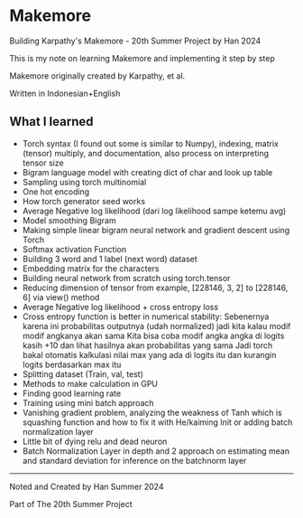 # Makemore
Building Karpathy's Makemore -  20th Summer Project by Han 2024

This is my note on learning Makemore and implementing it step by step

Makemore originally created by Karpathy, et al.

Written in Indonesian+English

## What I learned
- Torch syntax (I found out some is similar to Numpy), indexing, matrix (tensor) multiply, and documentation, also process on interpreting tensor size
- Bigram language model with creating dict of char and look up table
- Sampling using torch multinomial
- One hot encoding
- How torch generator seed works
- Average Negative log likelihood (dari log likelihood sampe ketemu avg)
- Model smoothing Bigram
- Making simple linear bigram neural network and gradient descent using Torch
- Softmax activation Function
- Building 3 word and 1 label (next word) dataset
- Embedding matrix for the characters
- Building neural network from scratch using torch.tensor
- Reducing dimension of tensor from example, [228146, 3, 2] to [228146, 6] via view() method
- Average Negative log likelihood + cross entropy loss
- Cross entropy function is better in numerical stability:
    Sebenernya karena ini probabilitas outputnya (udah normalized) jadi kita kalau modif modif angkanya akan sama
    Kita bisa coba modif angka angka di logits kasih +10 dan lihat hasilnya akan probabilitas yang sama
    Jadi torch bakal otomatis kalkulasi nilai max yang ada di logits itu dan kurangin logits berdasarkan max itu
- Splitting dataset (Train, val, test)
- Methods to make calculation in GPU
- Finding good learning rate
- Training using mini batch approach
- Vanishing gradient problem, analyzing the weakness of Tanh which is squashing function and how to fix it with He/kaiming Init or adding batch normalization layer
- Little bit of dying relu and dead neuron
- Batch Normalization Layer in depth and 2 approach on estimating mean and standard deviation for inference on the batchnorm layer
---
Noted and Created by Han Summer 2024

Part of The 20th Summer Project